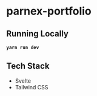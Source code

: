 # parnex-portfolio

## Running Locally

**```yarn run dev```**

## Tech Stack

- Svelte
- Tailwind CSS
